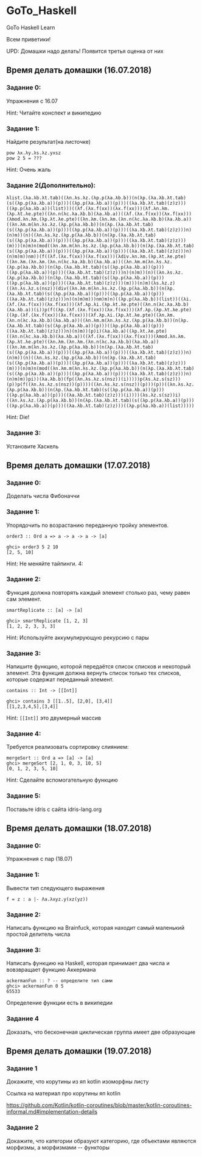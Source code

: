 # GoTo_Haskell
GoTo Haskell Learn

Всем приветики! 

UPD: Домашки надо делать!
Появится третья оценка от них

## Время делать домашки (16.07.2018)

### Задание 0: 
Упражнения с 16.07

Hint: Читайте конспект и википедию


### Задание 1: 
Найдите результат(на листочке)
```
pow λx.λy.λs.λz.yxsz
pow 2 5 = ???
```

Hint: Очень жаль


### Задание 2(Дополнительно): 
```λlist.(λa.λb.λt.tab)((λn.λs.λz.(λp.p(λa.λb.b))(n(λp.(λa.λb.λt.tab)(s((λp.p(λa.λb.a))(p)))((λp.p(λa.λb.a))(p)))((λa.λb.λt.tab)(z)z)))((λp.p(λa.λb.a))(list)))((λf.(λx.f(xx))(λx.f(xx)))(λf.λn.λm.(λp.λt.λe.pte)((λn.n(λc.λa.λb.b)(λa.λb.a))((λf.(λx.f(xx))(λx.f(xx)))(λmod.λn.λm.(λp.λt.λe.pte)((λn.λm.(λn.λm.(λn.n(λc.λa.λb.b)(λa.λb.a))((λn.λm.m(λn.λs.λz.(λp.p(λa.λb.b))(n(λp.(λa.λb.λt.tab)(s((λp.p(λa.λb.a))(p)))((λp.p(λa.λb.a))(p)))((λa.λb.λt.tab)(z)z)))n)(n)m))(n)((λn.λs.λz.(λp.p(λa.λb.b))(n(λp.(λa.λb.λt.tab)(s((λp.p(λa.λb.a))(p)))((λp.p(λa.λb.a))(p)))((λa.λb.λt.tab)(z)z)))(m)))(n)m)n(mod((λn.λm.m(λn.λs.λz.(λp.p(λa.λb.b))(n(λp.(λa.λb.λt.tab)(s((λp.p(λa.λb.a))(p)))((λp.p(λa.λb.a))(p)))((λa.λb.λt.tab)(z)z)))n)(n)m)m))nm))(f((λf.(λx.f(xx))(λx.f(xx)))(λdiv.λn.λm.(λp.λt.λe.pte)((λn.λm.(λn.λm.(λn.n(λc.λa.λb.b)(λa.λb.a))((λn.λm.m(λn.λs.λz.(λp.p(λa.λb.b))(n(λp.(λa.λb.λt.tab)(s((λp.p(λa.λb.a))(p)))((λp.p(λa.λb.a))(p)))((λa.λb.λt.tab)(z)z)))n)(n)m))(n)((λn.λs.λz.(λp.p(λa.λb.b))(n(λp.(λa.λb.λt.tab)(s((λp.p(λa.λb.a))(p)))((λp.p(λa.λb.a))(p)))((λa.λb.λt.tab)(z)z)))(m)))(n)m)(λs.λz.z)((λn.λs.λz.s(nsz))(div((λn.λm.m(λn.λs.λz.(λp.p(λa.λb.b))(n(λp.(λa.λb.λt.tab)(s((λp.p(λa.λb.a))(p)))((λp.p(λa.λb.a))(p)))((λa.λb.λt.tab)(z)z)))n)(n)m)m)))nm)m)n)((λp.p(λa.λb.b))(list))((λi.(λf.(λx.f(xx))(λx.f(xx)))(λf.λp.λi.(λp.λt.λe.pte)((λn.n(λc.λa.λb.b)(λa.λb.a))(i))p(f((λp.(λf.(λx.f(xx))(λx.f(xx)))(λf.λp.(λp.λt.λe.pte)((λp.(λf.(λx.f(xx))(λx.f(xx)))(λf.λp.λi.(λp.λt.λe.pte)((λn.λm.(λn.n(λc.λa.λb.b)(λa.λb.a))((λn.λm.m(λn.λs.λz.(λp.p(λa.λb.b))(n(λp.(λa.λb.λt.tab)(s((λp.p(λa.λb.a))(p)))((λp.p(λa.λb.a))(p)))((λa.λb.λt.tab)(z)z)))n)(n)m))(p)i)(λa.λb.a)((λp.λt.λe.pte)((λn.n(λc.λa.λb.b)(λa.λb.a))((λf.(λx.f(xx))(λx.f(xx)))(λmod.λn.λm.(λp.λt.λe.pte)((λn.λm.(λn.λm.(λn.n(λc.λa.λb.b)(λa.λb.a))((λn.λm.m(λn.λs.λz.(λp.p(λa.λb.b))(n(λp.(λa.λb.λt.tab)(s((λp.p(λa.λb.a))(p)))((λp.p(λa.λb.a))(p)))((λa.λb.λt.tab)(z)z)))n)(n)m))(n)((λn.λs.λz.(λp.p(λa.λb.b))(n(λp.(λa.λb.λt.tab)(s((λp.p(λa.λb.a))(p)))((λp.p(λa.λb.a))(p)))((λa.λb.λt.tab)(z)z)))(m)))(n)m)n(mod((λn.λm.m(λn.λs.λz.(λp.p(λa.λb.b))(n(λp.(λa.λb.λt.tab)(s((λp.p(λa.λb.a))(p)))((λp.p(λa.λb.a))(p)))((λa.λb.λt.tab)(z)z)))n)(n)m)m))pi))(λa.λb.b)(fp((λn.λs.λz.s(nsz))(i)))))p(λs.λz.s(sz)))(p))p(f((λn.λs.λz.s(nsz))(p))))((λn.λs.λz.s(nsz))(p)))(p))((λn.λs.λz.(λp.p(λa.λb.b))(n(λp.(λa.λb.λt.tab)(s((λp.p(λa.λb.a))(p)))((λp.p(λa.λb.a))(p)))((λa.λb.λt.tab)(z)z)))(i))))(λs.λz.s(sz))i)((λn.λs.λz.(λp.p(λa.λb.b))(n(λp.(λa.λb.λt.tab)(s((λp.p(λa.λb.a))(p)))((λp.p(λa.λb.a))(p)))((λa.λb.λt.tab)(z)z)))((λp.p(λa.λb.a))(list)))))```

Hint: Die!

### Задание 3: 
Установите Хаскель



## Время делать домашки (17.07.2018)
### Задание 0:
Доделать числа Фибоначчи

### Задание 1: 
Упорядочить по возрастанию переданную тройку элементов.

```
order3 :: Ord a => a -> a -> a -> [a]

ghci> order3 5 2 10 
[2, 5, 10] 
```

Hint: Не меняйте тайпинги. 
4:

### Задание 2:
Функция должна повторять каждый элемент столько раз, чему равен сам элемент.

```
smartReplicate :: [a] -> [a]

ghci> smartReplicate [1, 2, 3] 
[1, 2, 2, 3, 3, 3]
```

Hint: Используйте аккумулирующую рекурсию с пары


### Задание 3: 
Напишите функцию, которой передаётся список списков и некоторый элемент. Эта функция должна вернуть список только тех списков, которые содержат переданный элемент.

```
contains :: Int -> [[Int]]

ghci> contains 3 [[1..5], [2,0], [3,4]]
[[1,2,3,4,5],[3,4]]
```

Hint: `[[Int]]` это двумерный массив


### Задание 4: 
Требуется реализовать сортировку слиянием:

```
mergeSort :: Ord a => [a] -> [a]
ghci> mergeSort [2, 1, 0, 3, 10, 5]
[0, 1, 2, 3, 5, 10]
```

Hint: Сделайте вспомогательную функцию


### Задание 5: 
Поставьте idris с сайта idris-lang.org

## Время делать домашки (18.07.2018)

### Задание 0: 
Упражнения с пар (18.07)

### Задание 1: 
Вывести тип следующего выражения

```
f = z : a |- Λa.λxyz.y(xz(yz)) 
```

### Задание 2: 
Написать функцию на Brainfuck, которая находит самый маленький простой делитель числа

### Задание 3:
Написать функцию на Haskell, которая принимает два числа и вовзвращает функцию Аккермана
```
ackermanFun :: ? -- определите тип сами
ghci> ackermanFun 0 5 
65533
```

Определение функции есть в википедии

### Задание 4
Доказать, что бесконечная циклическая группа имеет две образующие


## Время делать домашки (19.07.2018)

### Задание 1
Докажите, что корутины из яп kotlin изоморфны листу

Ссылка на материал про корутины яп kotlin

https://github.com/Kotlin/kotlin-coroutines/blob/master/kotlin-coroutines-informal.md#implementation-details

### Задание 2
Докажите, что категории образуют категорию, где объектами являются морфизмы, а морфизмами -- функторы
